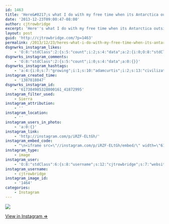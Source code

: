 ```yaml
---
id: 1463
title: 'Here&#8217;s what I do with my free time when its Antarctica outside. Documentary and a strategy game'
date: '2013-12-23T09:00:47-08:00'
author: cjtrowbridge
excerpt: 'Here''s what I do with my free time when its Antarctica outside. Documentary and a strategy game :) #learning #growing #civilization5 #adamcurtis'
layout: post
guid: 'http://cjtrowbridge.com/?p=1463'
permalink: /2013/12/23/heres-what-i-do-with-my-free-time-when-its-antarctica-outside-documentary-and-a-strategy-game/
dsgnwrks_instagram_likes:
    - 'O:8:"stdClass":2:{s:5:"count";i:2;s:4:"data";a:2:{i:0;O:8:"stdClass":4:{s:8:"username";s:15:"charlesmeglasso";s:15:"profile_picture";s:107:"https://igcdn-photos-g-a.akamaihd.net/hphotos-ak-xaf1/t51.2885-19/10948423_802477429826990_1429579718_a.jpg";s:2:"id";s:8:"16580528";s:9:"full_name";s:17:"Charles meglasson";}i:1;O:8:"stdClass":4:{s:8:"username";s:8:"jweliver";s:15:"profile_picture";s:85:"https://instagramimages-a.akamaihd.net/profiles/profile_491592949_75sq_1375456513.jpg";s:2:"id";s:9:"491592949";s:9:"full_name";s:13:"Jared Weliver";}}}'
dsgnwrks_instagram_comments:
    - 'O:8:"stdClass":2:{s:5:"count";i:0;s:4:"data";a:0:{}}'
dsgnwrks_instagram_hashtags:
    - 'a:4:{i:0;s:7:"growing";i:1;s:10:"adamcurtis";i:2;s:13:"civilization5";i:3;s:8:"learning";}'
instagram_created_time:
    - '1387818047'
dsgnwrks_instagram_id:
    - '617384985328800161_41872995'
instagram_filter_used:
    - Sierra
instagram_attribution:
    - ''
instagram_location:
    - ''
instagram_users_in_photo:
    - 'a:0:{}'
instagram_link:
    - 'http://instagram.com/p/iRZF-ELtGh/'
instagram_embed_code:
    - "\n<iframe src=\"//instagram.com/p/iRZF-ELtGh/embed/\" width=\"612\" height=\"710\" frameborder=\"0\" scrolling=\"no\" allowtransparency=\"true\"></iframe>\n"
instagram_type:
    - image
instagram_user:
    - 'O:8:"stdClass":6:{s:8:"username";s:12:"cjtrowbridge";s:7:"website";s:0:"";s:15:"profile_picture";s:103:"https://igcdn-photos-f-a.akamaihd.net/hphotos-ak-xpa1/t51.2885-19/925559_452430704897917_67836701_a.jpg";s:9:"full_name";s:13:"CJ Trowbridge";s:3:"bio";s:0:"";s:2:"id";s:8:"41872995";}'
instagram_username:
    - cjtrowbridge
instagram_image_id:
    - '1464'
categories:
    - Instagram
---
```


[![](http://blog.cjtrowbridge.com/wp-content/uploads/2013/12/1516842_238580322978788_1472032801_n.jpg)](http://instagram.com/p/iRZF-ELtGh/)

[View in Instagram ⇒](http://instagram.com/p/iRZF-ELtGh/)